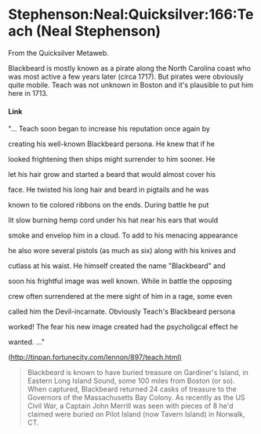 
# Stephenson:Neal:Quicksilver:166:Teach (Neal Stephenson)

From the Quicksilver Metaweb.

Blackbeard is mostly known as a pirate along the
North Carolina coast who was most active a few years later (circa
1717). But pirates were obviously quite mobile. Teach was not unknown
in Boston and it's plausible to put him here in 1713.

#### Link


"... Teach soon began to increase his reputation once again by  

creating his well-known Blackbeard persona. He knew that if he  

looked frightening then ships might surrender to him sooner. He  

let his hair grow and started a beard that would almost cover his  

face. He twisted his long hair and beard in pigtails and he was  

known to tie colored ribbons on the ends. During battle he put  

lit slow burning hemp cord under his hat near his ears that would  

smoke and envelop him in a cloud. To add to his menacing appearance  

he also wore several pistols (as much as six) along with his knives and  

cutlass at his waist. He himself created the name "Blackbeard" and  

soon his frightful image was well known. While in battle the opposing  

crew often surrendered at the mere sight of him in a rage, some even  

called him the Devil-incarnate. Obviously Teach's Blackbeard persona  

worked! The fear his new image created had the psycholigcal effect he  

wanted. ..."  


([http://tinpan.fortunecity.com/lennon/897/teach.html)](/http-tinpan-fortunecity-com-lennon-897-teach-html)


> 
> Blackbeard is known to have buried treasure on Gardiner's Island, in Eastern Long Island Sound, some 100 miles from Boston (or so). When captured, Blackbeard returned 24 casks of treasure to the Governors of the Massachusetts Bay Colony. As recently as the US Civil War, a Captain John Merrill was seen with pieces of 8 he'd claimed were buried on Pilot Island (now Tavern Island) in Norwalk, CT.
> 
